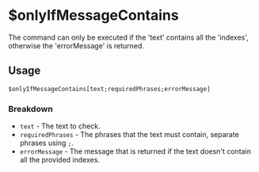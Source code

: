 # $onlyIfMessageContains
The command can only be executed if the 'text' contains all the 'indexes', otherwise the 'errorMessage' is returned.

## Usage
```
$onlyIfMessageContains[text;requiredPhrases;errorMessage]
```

### Breakdown
- `text` - The text to check.
- `requiredPhrases` - The phrases that the text must contain, separate phrases using `;`.
- `errorMessage` - The message that is returned if the text doesn't contain all the provided indexes.